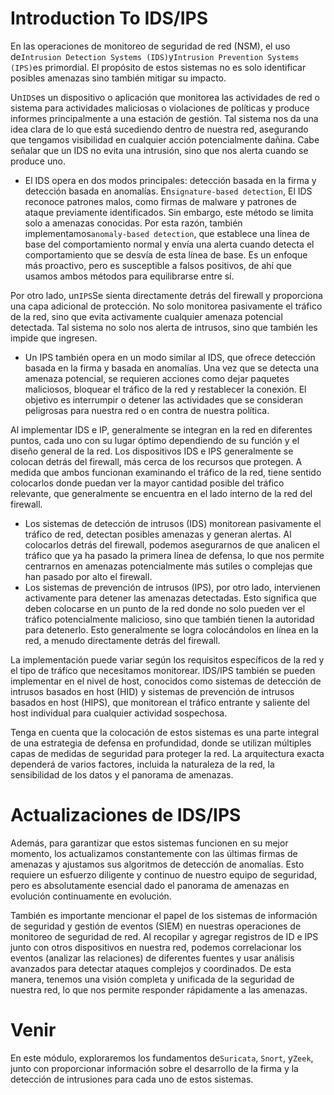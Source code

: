 # Introduction To IDS/IPS

En las operaciones de monitoreo de seguridad de red (NSM), el uso de`Intrusion Detection Systems (IDS)`y`Intrusion Prevention Systems (IPS)`es primordial. El propósito de estos sistemas no es solo identificar posibles amenazas sino también mitigar su impacto.

Un`IDS`es un dispositivo o aplicación que monitorea las actividades de red o sistema para actividades maliciosas o violaciones de políticas y produce informes principalmente a una estación de gestión. Tal sistema nos da una idea clara de lo que está sucediendo dentro de nuestra red, asegurando que tengamos visibilidad en cualquier acción potencialmente dañina. Cabe señalar que un IDS no evita una intrusión, sino que nos alerta cuando se produce uno.

- El IDS opera en dos modos principales: detección basada en la firma y detección basada en anomalías. En`signature-based detection`, El IDS reconoce patrones malos, como firmas de malware y patrones de ataque previamente identificados. Sin embargo, este método se limita solo a amenazas conocidas. Por esta razón, también implementamos`anomaly-based detection`, que establece una línea de base del comportamiento normal y envía una alerta cuando detecta el comportamiento que se desvía de esta línea de base. Es un enfoque más proactivo, pero es susceptible a falsos positivos, de ahí que usamos ambos métodos para equilibrarse entre sí.

Por otro lado, un`IPS`Se sienta directamente detrás del firewall y proporciona una capa adicional de protección. No solo monitorea pasivamente el tráfico de la red, sino que evita activamente cualquier amenaza potencial detectada. Tal sistema no solo nos alerta de intrusos, sino que también les impide que ingresen.

- Un IPS también opera en un modo similar al IDS, que ofrece detección basada en la firma y basada en anomalías. Una vez que se detecta una amenaza potencial, se requieren acciones como dejar paquetes maliciosos, bloquear el tráfico de la red y restablecer la conexión. El objetivo es interrumpir o detener las actividades que se consideran peligrosas para nuestra red o en contra de nuestra política.

Al implementar IDS e IP, generalmente se integran en la red en diferentes puntos, cada uno con su lugar óptimo dependiendo de su función y el diseño general de la red. Los dispositivos IDS e IPS generalmente se colocan detrás del firewall, más cerca de los recursos que protegen. A medida que ambos funcionan examinando el tráfico de la red, tiene sentido colocarlos donde puedan ver la mayor cantidad posible del tráfico relevante, que generalmente se encuentra en el lado interno de la red del firewall.

- Los sistemas de detección de intrusos (IDS) monitorean pasivamente el tráfico de red, detectan posibles amenazas y generan alertas. Al colocarlos detrás del firewall, podemos asegurarnos de que analicen el tráfico que ya ha pasado la primera línea de defensa, lo que nos permite centrarnos en amenazas potencialmente más sutiles o complejas que han pasado por alto el firewall.
- Los sistemas de prevención de intrusos (IPS), por otro lado, intervienen activamente para detener las amenazas detectadas. Esto significa que deben colocarse en un punto de la red donde no solo pueden ver el tráfico potencialmente malicioso, sino que también tienen la autoridad para detenerlo. Esto generalmente se logra colocándolos en línea en la red, a menudo directamente detrás del firewall.

La implementación puede variar según los requisitos específicos de la red y el tipo de tráfico que necesitamos monitorear. IDS/IPS también se pueden implementar en el nivel de host, conocidos como sistemas de detección de intrusos basados ​​en host (HID) y sistemas de prevención de intrusos basados ​​en host (HIPS), que monitorean el tráfico entrante y saliente del host individual para cualquier actividad sospechosa.

Tenga en cuenta que la colocación de estos sistemas es una parte integral de una estrategia de defensa en profundidad, donde se utilizan múltiples capas de medidas de seguridad para proteger la red. La arquitectura exacta dependerá de varios factores, incluida la naturaleza de la red, la sensibilidad de los datos y el panorama de amenazas.

# **Actualizaciones de IDS/IPS**

Además, para garantizar que estos sistemas funcionen en su mejor momento, los actualizamos constantemente con las últimas firmas de amenazas y ajustamos sus algoritmos de detección de anomalías. Esto requiere un esfuerzo diligente y continuo de nuestro equipo de seguridad, pero es absolutamente esencial dado el panorama de amenazas en evolución continuamente en evolución.

También es importante mencionar el papel de los sistemas de información de seguridad y gestión de eventos (SIEM) en nuestras operaciones de monitoreo de seguridad de red. Al recopilar y agregar registros de ID e IPS junto con otros dispositivos en nuestra red, podemos correlacionar los eventos (analizar las relaciones) de diferentes fuentes y usar análisis avanzados para detectar ataques complejos y coordinados. De esta manera, tenemos una visión completa y unificada de la seguridad de nuestra red, lo que nos permite responder rápidamente a las amenazas.

# **Venir**

En este módulo, exploraremos los fundamentos de`Suricata`, `Snort`, y`Zeek`, junto con proporcionar información sobre el desarrollo de la firma y la detección de intrusiones para cada uno de estos sistemas.